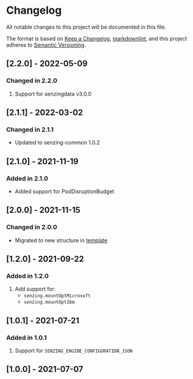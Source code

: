 # Changelog

All notable changes to this project will be documented in this file.

The format is based on [Keep a Changelog](https://keepachangelog.com/en/1.0.0/),
[markdownlint](https://dlaa.me/markdownlint/),
and this project adheres to [Semantic Versioning](https://semver.org/spec/v2.0.0.html).

## [2.2.0] - 2022-05-09

### Changed in 2.2.0

1. Support for senzingdata v3.0.0

## [2.1.1] - 2022-03-02

### Changed in 2.1.1

- Updated to senzing-common 1.0.2

## [2.1.0] - 2021-11-19

### Added in 2.1.0

- Added support for PodDisruptionBudget

## [2.0.0] - 2021-11-15

### Changed in 2.0.0

- Migrated to new structure in [template](https://github.com/Senzing/charts/tree/master/template)

## [1.2.0] - 2021-09-22

### Added in 1.2.0

1. Add support for:
   - `senzing.mountOptMicrosoft`
   - `senzing.mountOptIbm`

## [1.0.1] - 2021-07-21

### Added in 1.0.1

1. Support for `SENZING_ENGINE_CONFIGURATION_JSON`

## [1.0.0] - 2021-07-07
